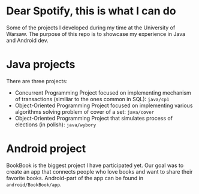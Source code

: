 # Dear Spotify, this is what I can do

Some of the projects I developed during my time at the University of Warsaw. The purpose of this repo is to showcase my experience in Java and Android dev.

# Java projects

There are three projects:
- Concurrent Programming Project focused on implementing mechanism of transactions (similiar to the ones common in SQL): `java/cp1`
- Object-Oriented Programming Project focused on implementing various algorithms solving problem of cover of a set: `java/cover`
- Object-Oriented Programming Project that simulates process of elections (in polish): `java/wybory`

# Android project

BookBook is the biggest project I have participated yet. Our goal was to create an app that connects people who love books and want to share their favorite books. Android-part of the app can be found in `android/BookBook/app`.
